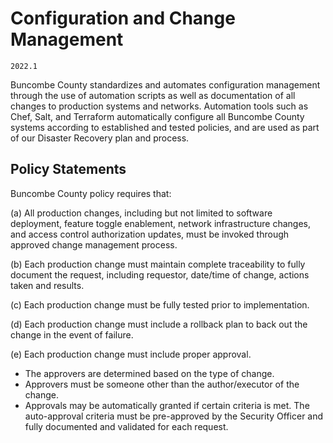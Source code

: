 # Configuration and Change Management

`2022.1`

Buncombe County standardizes and automates configuration management through the use of
automation scripts as well as documentation of all changes to production systems
and networks. Automation tools such as Chef, Salt, and Terraform automatically
configure all Buncombe County systems according to established and tested policies, and
are used as part of our Disaster Recovery plan and process.

## Policy Statements

Buncombe County policy requires that:

(a) All production changes, including but not limited to software deployment,
feature toggle enablement, network infrastructure changes, and access control
authorization updates, must be invoked through approved change management
process.

(b) Each production change must maintain complete traceability to fully document
the request, including requestor, date/time of change, actions taken and
results.

(c) Each production change must be fully tested prior to implementation.

(d) Each production change must include a rollback plan to back out the change
in the event of failure.

(e) Each production change must include proper approval.

  * The approvers are determined based on the type of change.
  * Approvers must be someone other than the author/executor of the change.
  * Approvals may be automatically granted if certain criteria is met.
    The auto-approval criteria must be pre-approved by the Security Officer and
    fully documented and validated for each request.
